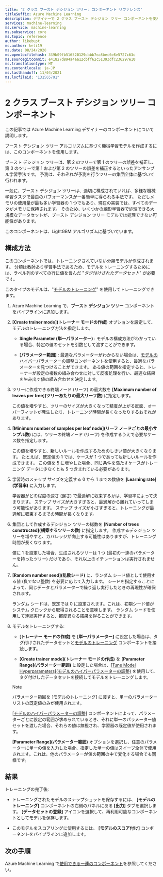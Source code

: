 ```yaml
---
title: '2 クラス ブースト デシジョン ツリー: コンポーネント リファレンス'
titleSuffix: Azure Machine Learning
description: デザイナーで 2 クラス ブースト デシジョン ツリー コンポーネントを使用して、二項分類器を作成する方法について説明します。
services: machine-learning
ms.service: machine-learning
ms.subservice: core
ms.topic: reference
author: likebupt
ms.author: keli19
ms.date: 08/24/2020
ms.openlocfilehash: 339b09fb516520129dabb7ea8bec6e8e5727c63c
ms.sourcegitcommit: e41827d894a4aa12cbff62c51393dfc236297e10
ms.translationtype: HT
ms.contentlocale: ja-JP
ms.lasthandoff: 11/04/2021
ms.locfileid: "131565701"
---
```

# <a name="two-class-boosted-decision-tree-component"></a>2 クラス ブースト デシジョン ツリー コンポーネント

この記事では Azure Machine Learning デザイナーのコンポーネントについて説明します。

ブースト デシジョン ツリー アルゴリズムに基づく機械学習モデルを作成するには、このコンポーネントを使用します。 

ブースト デシジョン ツリーは、第 2 のツリーで第 1 のツリーの誤差を補正し、第 3 のツリーで第 1 および第 2 のツリーの誤差を補正するといったアンサンブル学習手法です。 予測は、それぞれが予測を行うツリーの集団全体に基づいて行われます。
  
一般に、ブースト デシジョン ツリーは、適切に構成されていれば、多様な機械学習タスクで最良のパフォーマンスが一番簡単に得られる手法です。 ただしメモリの使用量が最も多い学習器の 1 つでもあり、現在の実装では、すべてのデータがメモリに保持されます。 そのため、いくつかの線形学習器で処理できる大規模なデータセットが、ブースト デシジョン ツリー モデルでは処理できない可能性があります。

このコンポーネントは、LightGBM アルゴリズムに基づいています。

## <a name="how-to-configure"></a>構成方法

このコンポーネントでは、トレーニングされていない分類モデルが作成されます。 分類は教師あり学習手法であるため、モデルをトレーニングするためには、ラベル列のすべての行に値を含んだ "*タグ付けされたデータセット*" が必要です。

このタイプのモデルは、"[モデルのトレーニング](././train-model.md)" を使用してトレーニングできます。 

1.  Azure Machine Learning で、**ブースト デシジョン ツリー** コンポーネントをパイプラインに追加します。
  
2.  **[Create trainer mode]\(トレーナー モードの作成\)** オプションを設定して、モデルのトレーニング方法を指定します。
  
    + **Single Parameter (単一パラメーター)** : モデルの構成方法がわかっている場合、特定の値のセットを引数として渡すことができます。
  
    + **[パラメーター範囲]** : 最適なパラメーターがわからない場合は、[モデルのハイパーパラメーターの調整](tune-model-hyperparameters.md)コンポーネントを使用すると、最適なパラメーターを見つけることができます。 ある値の範囲を指定すると、トレーナーが設定の複数の組み合わせに対して反復処理を行い、最適な結果を生み出す値の組み合わせを決定します。
  
3.  ツリーに作成できる終端ノード (リーフ) の最大数を **[Maximum number of leaves per tree]\(ツリーあたりの最大リーフ数\)** に指定します。
  
     この値を増やすと、ツリーのサイズが大きくなって精度が上がる反面、オーバーフィットが発生したり、トレーニング時間が長くなったりするおそれがあります。
  
4.  **[Minimum number of samples per leaf node]\(リーフ ノードごとの最小サンプル数\)** には、ツリーの終端ノード (リーフ) を作成するうえで必要なケース数を指定します。  
  
     この値を増やすと、新しいルールを作成するためのしきい値が大きくなります。 たとえば、既定値の 1 では、ケースが 1 つであっても新しいルールを作成できます。 この値を 5 に増やした場合、同じ条件を満たすケースがトレーニング データに少なくとも 5 つ含まれている必要があります。
  
5.  学習時のステップ サイズを定義する 0 から 1 までの数値を **[Learning rate]\(学習率\)** に入力します。  
  
     学習器がどの程度の速さ (遅さ) で最適解に収束するかは、学習率によって決まります。 ステップ サイズが大きすぎると、最適解から離れていってしまう可能性があります。 ステップ サイズが小さすぎると、トレーニングが最適解に収束するまでの時間が長くなります。
  
6.  集団として作成するデシジョン ツリーの総数を **[Number of trees constructed]\(構築するツリーの数\)** に指定します。 作成するデシジョン ツリーを増やすと、カバレッジが向上する可能性はありますが、トレーニング時間が長くなります。
  
     値に 1 を設定した場合、生成されるツリーは 1 つ (最初の一連のパラメーターを持ったツリー) だけであり、それ以上のイテレーションは実行されません。
  
7.  **[Random number seed]\(乱数シード\)** に、ランダム シード値として使用する値 (負でない整数) を必要に応じて入力します。 シードを指定することによって、同じデータとパラメーターで繰り返し実行したときの再現性が確保されます。  
  
     ランダム シードは、既定では 0 に設定されます。これは、初期シード値がシステム クロックから取得されることを意味します。  ランダム シードを使用して連続実行すると、都度異なる結果を得ることができます。
  

9. モデルをトレーニングする:

    + **[トレーナー モードの作成]** を **[単一パラメーター]** に設定した場合は、タグ付けされたデータセットと[モデルのトレーニング](train-model.md) コンポーネントを接続します。  
  
    + **[Create trainer mode]\(トレーナー モードの作成\)** を **[Parameter Range]\(パラメーター範囲\)** に設定した場合は、[[Tune Model Hyperparameters]\(モデルのハイパーパラメーターの調整\)](tune-model-hyperparameters.md) を使用して、タグ付けしたデータセットを接続してモデルをトレーニングします。  
  
    > [!NOTE]
    > 
    > パラメーター範囲を [[モデルのトレーニング]](train-model.md) に渡すと、単一のパラメーター リストの既定値のみが使用されます。  
    > 
    > [[モデルのハイパーパラメーターの調整]](tune-model-hyperparameters.md) コンポーネントによって、パラメーターごとに設定の範囲が求められているとき、それに単一のパラメーター値セットを渡した場合、それらの値は無視され、学習器の既定値が使用されます。  
    > 
    > **[Parameter Range]\(パラメーター範囲\)** オプションを選択し、任意のパラメーターに単一の値を入力した場合、指定した単一の値はスイープ全体で使用されます。これは、他のパラメーターが値の範囲の中で変化する場合でも同様です。  
   
## <a name="results"></a>結果

トレーニングの完了後:

+ トレーニングされたモデルのスナップショットを保存するには、 **[モデルのトレーニング]** コンポーネントの右側のパネルにある **[出力]** タブを選択します。 **[データセットの登録]** アイコンを選択して、再利用可能なコンポーネントとしてモデルを保存します。

+ このモデルをスコアリングに使用するには、 **[モデルのスコア付け]** コンポーネントをパイプラインに追加します。

## <a name="next-steps"></a>次の手順

Azure Machine Learning で[使用できる一連のコンポーネント](component-reference.md)を参照してください。 